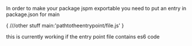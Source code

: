 
In order to make your package jspm exportable you need to put an entry in package.json for main

{
///other stuff
main:'pathtotheentrypoint/file.js'
}

this is currently working if the entry point file contains es6 code 
